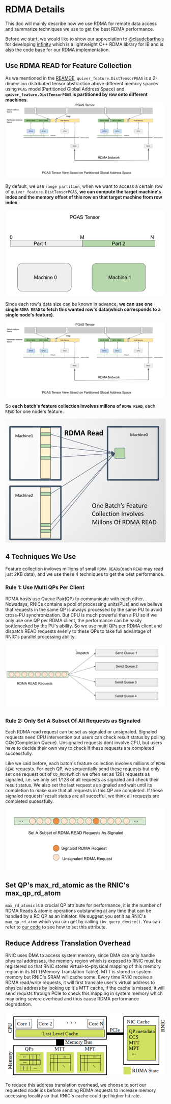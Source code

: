 # RDMA Details

This doc will mainly describe how we use RDMA for remote data access and summarize techniques we use to get the best RDMA performance. 

Before we start, we would like to show our appreciation to [@claudebarthels](https://github.com/claudebarthels) for developing [infinity](https://github.com/claudebarthels/infinity) which is a lightweight C++ RDMA library for IB and is also the code base for our RDMA implementation.


## Use RDMA READ for Feature Collection

As we mentioned in the [REAMDE](../README.md), `quiver_feature.DistTensorPGAS` is a 2-dimension distributed tensor abstraction above different memory spaces using `PGAS` model(Partitioned Global Address Space) and **`quiver_feature.DistTensorPGAS` is partitioned by row onto different machines**. 
![memory_view](imgs/pgas_tensor_view.png)

By default, we use `range partition`, when we want to access a certain row of `quiver_feature.DistTensorPGAS`, **we can compute the target machine's index and the memory offset of this row on that target machine from row index**.

![range_partition](imgs/range_partition.png)


 Since each row's data size can be known in advance, **we can use one single `RDMA READ` to fetch this wanted row's data(which corresponds to a single node's feature)**.

![memory_view](imgs/pgas_tensor_view.png)

So **each batch's feature collection involves millons of `RDMA READ`**, each `READ` for one node's feature.

![feature_collection](imgs/one_batch_feature_collection.png)

## 4 Techniques We Use
Feature collection invloves millions of small `RDMA READs`(each `READ` may read just 2KB data), and we use these 4 techniques to get the best performance.

### Rule 1: Use Multi QPs Per Client

RDMA hosts use Queue Pair(QP) to communicate with each other. Nowadays, RNICs contains a pool of processing units(PUs) and we believe that requests in the same QP is always processed by the same PU to avoid cross-PU synchronization. But CPU is much powerful than a PU so if we only use one QP per RDMA client, the performance can be easily bottlenecked by the PU's ability. So we use multi QPs per RDMA client and dispatch READ requests evenly to these QPs to take full advantage of RNIC's parallel processing ability.

![multi_qp](imgs/multi_qp.png)


### Rule 2: Only Set A Subset Of All Requests as Signaled

Each RDMA read request can be set as signaled or unsignaled. <!--A CQE(Completion Query Entry) will be put into CQ(Completion Queue) if a signaled read request is completed and CPU can poll from CQ to check the status of this request.-->Signaled requests need CPU intervention but users can check result status by polling CQs(Completion Queue). Unsignaled requests dont involve CPU, but users have to decide their own way to check if these requests are completed successfully.

Like we said before, each batch's feature collection involves millions of `RDMA READ` requests. For each QP, we sequentially send these requests but only set one request out of `CQ_MOD`(which we often set as 128) requests as signaled, i.e. we only set 1/128 of all requests as signaled and check their result status. We also set the last request as signaled and wait until its completion to make sure that all requests in this QP are completed. If these signaled requests' result status are all succefful, we think all requests are completed sucessfully.

![subset_signaled](imgs/subset_signaled_requests.png)


## Set QP's max_rd_atomic as the RNIC's max_qp_rd_atom

`max_rd_atomic` is a crucial QP attribute for performance, it is the number of RDMA Reads & atomic operations outstanding at any time that can be handled by a RC QP as an initiator. We suggest you set it as RNIC's `max_qp_rd_atom` which you can get by calling `ibv_query_device()`. You can refer to [our code](https://github.com/quiver-team/quiver-feature/blob/main/csrc/include/infinity/queues/QueuePair.cpp#L38) to see how to set this attribute.

## Reduce Address Translation Overhead

RNIC uses DMA to access system memory, since DMA can only handle physical addresses, the memory region which is exposed to RNIC must be registered so that RNIC stores virtual-to-physical mapping of this memory region in its MTT(Memory Translation Table). MTT is stored in system memory but RNIC's SRAM will cache some. Every time RNIC receive a RDMA read/write requests, it will first translate user's virtual address to physical address by looking up it's MTT cache, if the cache is missed, it will send requsts through PCIe to check this mapping in system memory which may bring severe overhead and thus cause RDMA performance degradation.

![rdma_mtt](imgs/rdma_mtt.png)

To reduce this address translation overhead, we choose to sort our requested node ids before sending RDMA requests to increase memory accessing locality so that RNIC's cache could get higher hit rate.










